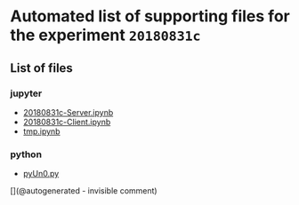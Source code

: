 # Automated list of supporting files for the __experiment `20180831c`__

## List of files

### jupyter

* [20180831c-Server.ipynb](/matty/20180831c/20180831c-Server.ipynb)
* [20180831c-Client.ipynb](/matty/20180831c/20180831c-Client.ipynb)
* [tmp.ipynb](/tmp.ipynb)


### python

* [pyUn0.py](/matty/20180831c/pyUn0.py)


[](@autogenerated - invisible comment)